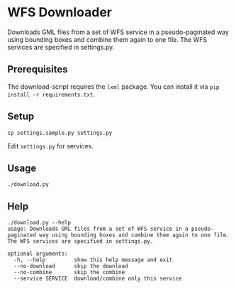 WFS Downloader
==============

Downloads GML files from a set of WFS service in a pseudo-paginated way using bounding boxes and combine them again to one file. The WFS services are specified in settings.py.

Prerequisites
-------------
The download-script requires the `lxml` package.
You can install it via `pip install -r requirements.txt`.

Setup
-----

```
cp settings.sample.py settings.py
```

Edit `settings.py` for services.


Usage
-----

```
./download.py
```

Help
----

```
./download.py --help
usage: Downloads GML files from a set of WFS service in a pseudo-paginated way using bounding boxes and combine them again to one file. The WFS services are specified in settings.py.

optional arguments:
  -h, --help         show this help message and exit
  --no-download      skip the download
  --no-combine       skip the combine
  --service SERVICE  download/combine only this service
```
